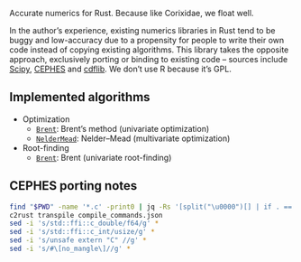 Accurate numerics for Rust.
Because like Corixidae, we float well.

In the author’s experience,
existing numerics libraries in Rust
tend to be buggy and low-accuracy
due to a propensity for people to write their own code
instead of copying existing algorithms.
This library takes the opposite approach,
exclusively porting or binding to existing code –
sources include
[Scipy](https://scipy.org/),
[CEPHES](https://www.netlib.org/cephes/) and
[cdflib](https://people.sc.fsu.edu/~jburkardt/f_src/cdflib/cdflib.html).
We don’t use R because it’s GPL.

## Implemented algorithms

- Optimization
	- [`Brent`](opt::Brent): Brent’s method (univariate optimization)
	- [`NelderMead`](opt::NelderMead): Nelder–Mead (multivariate optimization)
- Root-finding
	- [`Brent`](root::Brent): Brent (univariate root-finding)

## CEPHES porting notes

```sh
find "$PWD" -name '*.c' -print0 | jq -Rs '[split("\u0000")[] | if . == "" then empty end | {directory:"'"$PWD"'",file:.,arguments:["/usr/bin/clang","-std=c89",.]}]' > compile_commands.json
c2rust transpile compile_commands.json
sed -i 's/std::ffi::c_double/f64/g' *
sed -i 's/std::ffi::c_int/usize/g' *
sed -i 's/unsafe extern "C" //g' *
sed -i 's/#\[no_mangle\]//g' *
```
